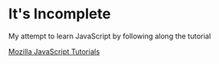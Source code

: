 # It's Incomplete

My attempt to learn JavaScript by following along the tutorial

[Mozilla JavaScript Tutorials](https://developer.mozilla.org/en-US/docs/Games/Tutorials/2D_Breakout_game_pure_JavaScript)

